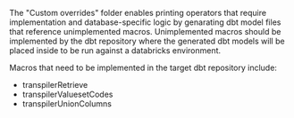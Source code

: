 The "Custom overrides" folder enables printing operators that require implementation and database-specific logic by genarating dbt model files that reference unimplemented macros. Unimplemented macros should be implemented by the dbt repository where the generated dbt models will be placed inside to be run against a databricks environment.

Macros that need to be implemented in the target dbt repository include:
* transpilerRetrieve
* transpilerValuesetCodes
* transpilerUnionColumns